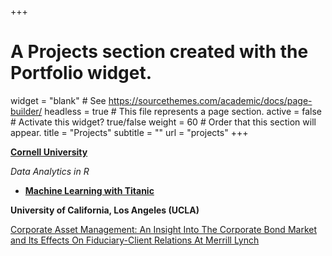 +++
# A Projects section created with the Portfolio widget.
widget = "blank"  # See https://sourcethemes.com/academic/docs/page-builder/
headless = true  # This file represents a page section.
active = false  # Activate this widget? true/false
weight = 60  # Order that this section will appear.
title = "Projects"
subtitle = ""
url = "projects"
+++

<ins>**Cornell University**</ins>

*Data Analytics in R*

* [**Machine Learning with Titanic**](projects/machine_learning/titanic/)



**University of California, Los Angeles (UCLA)**

  [Corporate Asset Management: An Insight Into The Corporate Bond Market and Its
  Effects On Fiduciary-Client Relations At Merrill Lynch](projects/Corporate_Bonds)

